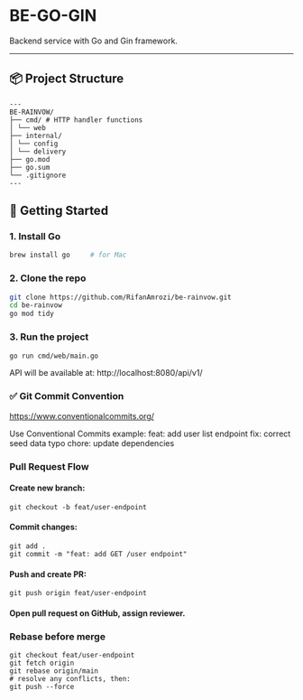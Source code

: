 # BE-GO-GIN

Backend service with Go and Gin framework.

---

## 📦 Project Structure
```
---
BE-RAINVOW/
├── cmd/ # HTTP handler functions
│ └── web
├── internal/ 
│ └── config
│ └── delivery
├── go.mod
├── go.sum
└── .gitignore
---
```

## 🚀 Getting Started

### 1. Install Go
```bash
brew install go     # for Mac
```

### 2. Clone the repo
```bash
git clone https://github.com/RifanAmrozi/be-rainvow.git
cd be-rainvow
go mod tidy
```

### 3. Run the project

```bash
go run cmd/web/main.go 
```
API will be available at: http://localhost:8080/api/v1/

### ✅ Git Commit Convention
https://www.conventionalcommits.org/

Use Conventional Commits example:
feat: add user list endpoint
fix: correct seed data typo
chore: update dependencies

### Pull Request Flow
#### Create new branch:
```
git checkout -b feat/user-endpoint
```

#### Commit changes:
```
git add .
git commit -m "feat: add GET /user endpoint"
```

#### Push and create PR:
```
git push origin feat/user-endpoint
```

#### Open pull request on GitHub, assign reviewer.


### Rebase before merge
```
git checkout feat/user-endpoint
git fetch origin
git rebase origin/main
# resolve any conflicts, then:
git push --force
```